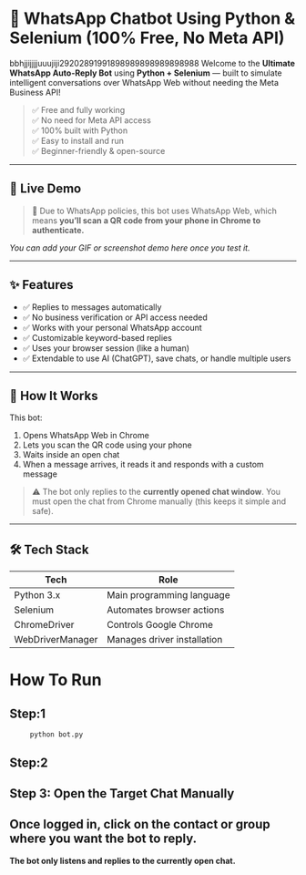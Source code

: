 # 🤖 WhatsApp Chatbot Using Python & Selenium (100% Free, No Meta API)
bbhjjijjjjuuujiji29202891991898989898989898988
Welcome to the **Ultimate WhatsApp Auto-Reply Bot** using **Python + Selenium** — built to simulate intelligent conversations over WhatsApp Web without needing the Meta Business API!

> ✅ Free and fully working  
> ✅ No need for Meta API access  
> ✅ 100% built with Python  
> ✅ Easy to install and run  
> ✅ Beginner-friendly & open-source  

---

## 📸 Live Demo

> 🔐 Due to WhatsApp policies, this bot uses WhatsApp Web, which means **you’ll scan a QR code from your phone in Chrome to authenticate.**

_You can add your GIF or screenshot demo here once you test it._

---

## ✨ Features

- ✅ Replies to messages automatically
- ✅ No business verification or API access needed
- ✅ Works with your personal WhatsApp account
- ✅ Customizable keyword-based replies
- ✅ Uses your browser session (like a human)
- ✅ Extendable to use AI (ChatGPT), save chats, or handle multiple users

---

## 🧠 How It Works

This bot:
1. Opens WhatsApp Web in Chrome
2. Lets you scan the QR code using your phone
3. Waits inside an open chat
4. When a message arrives, it reads it and responds with a custom message

> ⚠️ The bot only replies to the **currently opened chat window**. You must open the chat from Chrome manually (this keeps it simple and safe).

---

## 🛠️ Tech Stack

| Tech          | Role                            |
|---------------|----------------------------------|
| Python 3.x    | Main programming language        |
| Selenium      | Automates browser actions        |
| ChromeDriver  | Controls Google Chrome           |
| WebDriverManager | Manages driver installation   |

# How To Run
## Step:1
         python bot.py
## Step:2 














## Step 3: Open the Target Chat Manually
<b>Once logged in, click on the contact or group where you want the bot to reply.
--------------------------------------------------------------------------------
The bot only listens and replies to the currently open chat.</b>
